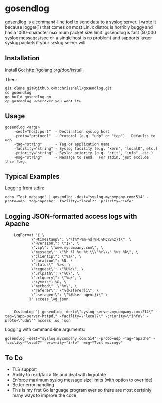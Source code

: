 gosendlog
=======

gosendlog is a command-line tool to send data to a syslog server.  I wrote it because logger(1) that comes on most Linux distros is horribly buggy and has a 1000-character maximum packet size limit.  gosendlog is fast (50,000 syslog messages/sec on a single host is no problem) and supports larger syslog packets if your syslog server will.

Installation
------------
Install Go: http://golang.org/doc/install.

Then:
```
git clone git@github.com:chrissnell/gosendlog.git
cd gosendlog
go build gosendlog.go
cp gosendlog <wherever you want it>
```



Usage
-----
```
gosendlog <args>
    -dest="host:port"  - Destination syslog host
    -proto="protocol"  - Protocol (e.g. "udp" or "tcp").  Defaults to udp
    -tag="string"      - Tag or application name
    -facility="string" - Syslog facility (e.g. "kern", "local0", etc.)
    -priority="string" - Syslog priority (e.g. "crit", "info", etc.)
    -msg="string"      - Message to send.  For stdin, just exclude this flag.
```
 
Typical Examples
----------------

Logging from stdin: 
```
echo "Test message" | gosendlog -dest="syslog.mycompany.com:514" -proto=udp -tag="apache" -facility="local7" -priority="info"
```

Logging JSON-formatted access logs with Apache
----------------------------------------------
```
    LogFormat "{ \
            \"@timestamp\": \"%{%Y-%m-%dT%H:%M:%S%z}t\", \
            \"@version\": \"1\", \
            \"vip\": \"www.mycompany.com\", \
            \"message\": \"%h %l %u %t \\\"%r\\\" %>s %b\", \
            \"clientip\": \"%a\", \
            \"duration\": %D, \
            \"status\": %>s, \
            \"request\": \"%U%q\", \
            \"urlpath\": \"%U\", \
            \"urlquery\": \"%q\", \
            \"bytes\": %B, \
            \"method\": \"%m\", \
            \"referer\": \"%{Referer}i\", \
            \"useragent\": \"%{User-agent}i\" \
           }" access_log_json


    CustomLog "| gosendlog -dest=\"syslog-server.mycompany.com:514\" -tag=\"app-server-httpd\" -facility=\"local7\" -priority=\"info\" -proto=\"udp\"" access_log_json
```

Logging with command-line arguments:
```
gosendlog -dest="syslog.mycompany.com:514" -proto=udp -tag="apache" -facility="local7" -priority="info" -msg="Test message"
```
 
To Do
-----
* TLS support
* Ability to read/tail a file and deal with logrotate
* Enforce maximum syslog message size limits (with option to override)
* Better error handling
* This is my first Go language program ever so there are most certainly many ways to improve the code
